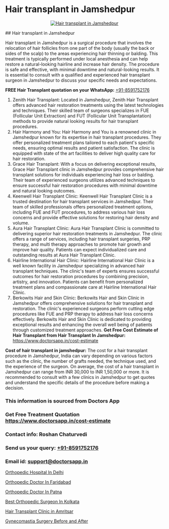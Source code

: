 # Hair transplant in Jamshedpur

<p align="center">
  <a href="https://doctorsapp.co.in/uploads/treatment_image/Finding%20the%20best%20hair%20clinic.jpg">
    <img src="https://doctorsapp.co.in/treatment/hair-transplant" alt="Hair transplant in Jamshedpur">
  </a>
</p>
## Hair transplant in Jamshedpur

Hair transplant in Jamshedpur is a surgical procedure that involves the relocation of hair follicles from one part of the body (usually the back or sides of the scalp) to the areas experiencing hair thinning or balding. This treatment is typically performed under local anesthesia and can help restore a natural-looking hairline and increase hair density. The procedure is safe and effective, with minimal downtime and natural-looking results. It is essential to consult with a qualified and experienced hair transplant surgeon in Jamshedpur to discuss your specific needs and expectations.

**FREE Hair Transplant quotation on your WhatsApp:**  [+91-8591752176](https://api.whatsapp.com/send?phone=8591752176)

1) Zenith Hair Transplant: Located in Jamshedpur, Zenith Hair Transplant offers advanced hair restoration treatments using the latest technologies and techniques. Their skilled team of surgeons specializes in FUE (Follicular Unit Extraction) and FUT (Follicular Unit Transplantation) methods to provide natural looking results for hair transplant procedures.
2) Hair Harmony and You: Hair Harmony and You is a renowned clinic in Jamshedpur known for its expertise in hair transplant procedures. They offer personalized treatment plans tailored to each patient's specific needs, ensuring optimal results and patient satisfaction. The clinic is equipped with state of the art facilities to deliver high quality care for hair restoration.
3) Grace Hair Transplant: With a focus on delivering exceptional results, Grace Hair Transplant clinic in Jamshedpur provides comprehensive hair transplant solutions for individuals experiencing hair loss or balding. Their team of experienced surgeons utilizes advanced techniques to ensure successful hair restoration procedures with minimal downtime and natural looking outcomes.
4) Keenwell Hair Transplant Clinic: Keenwell Hair Transplant Clinic is a trusted destination for hair transplant services in Jamshedpur. Their team of skilled professionals offers personalized treatment options, including FUE and FUT procedures, to address various hair loss concerns and provide effective solutions for restoring hair density and volume.
5) Aura Hair Transplant Clinic: Aura Hair Transplant Clinic is committed to delivering superior hair restoration treatments in Jamshedpur. The clinic offers a range of services, including hair transplant surgeries, PRP therapy, and multi therapy approaches to promote hair growth and improve hair quality. Patients can expect individualized care and outstanding results at Aura Hair Transplant Clinic.
6) Hairline International Hair Clinic: Hairline International Hair Clinic is a well known facility in Jamshedpur specializing in advanced hair transplant techniques. The clinic's team of experts ensures successful outcomes for hair restoration procedures by combining precision, artistry, and innovation. Patients can benefit from personalized treatment plans and compassionate care at Hairline International Hair Clinic.
7) Berkowits Hair and Skin Clinic: Berkowits Hair and Skin Clinic in Jamshedpur offers comprehensive solutions for hair transplant and restoration. The clinic's experienced surgeons perform cutting edge procedures like FUE and PRP therapy to address hair loss concerns effectively. Berkowits Hair and Skin Clinic is dedicated to providing exceptional results and enhancing the overall well being of patients through customized treatment approaches.
**Get Free Cost Estimate of Hair Transplant from Hair Transplant In Jamshedpur:** https://www.doctorsapp.in/cost-estimate

**Cost of hair transplant in jamshedpur:**
The cost for a hair transplant procedure in Jamshedpur, India can vary depending on various factors such as the clinic, the number of grafts needed, the technique used, and the experience of the surgeon. On average, the cost of a hair transplant in Jamshedpur can range from INR 30,000 to INR 1,50,000 or more. It is recommended to consult with a few clinics in Jamshedpur to get quotes and understand the specific details of the procedure before making a decision.

### This information is sourced from Doctors App 
### Get Free Treatment Quotation https://www.doctorsapp.in/cost-estimate
### Contact info: Roshan Chaturvedi 
### Send us your query: [+91-8591752176](https://api.whatsapp.com/send?phone=8591752176) 
### Email id: support@doctorsapp.in

[Orthopedic Hospital In Delhi](https://www.linkedin.com/pulse/best-orthopedic-surgeon-delhi-doctorsapp-chittagong-74wee?trackingId=NJ%2Fl3Tt0YI20Gc0FX374Uw%3D%3D&lipi=urn%3Ali%3Apage%3Ad_flagship3_company_admin%3BUjs5mcUZR9ewYOKOFkpg2w%3D%3D)

[Orthopedic Doctor In Faridabad](https://www.linkedin.com/pulse/orthopedic-doctor-faridabad-doctorsapp-united-arab-emirates-x53te?trackingId=BTNne1KAnK2DG0fdX2PjKw%3D%3D&lipi=urn%3Ali%3Apage%3Ad_flagship3_company_admin%3BSXrbBuk4SwWZ8nIcZ2zSvw%3D%3D)

[Orthopedic Doctor In Patna](https://medium.com/@vanshmehar12/orthopedic-doctor-in-patna-d309b023390d)

[Best Orthopedic Surgeon In Kolkata](https://medium.com/@kushalrao10/best-orthopedic-surgeon-in-kolkata-537c465a6bc6)

[Hair Transplant Clinic in Amritsar](https://doctors-apps.github.io/doctorsapp/hair-transplant-clinic-in-amritsar)

[Gynecomastia Surgery Before and After](https://doctors-apps.github.io/doctorsapp/gynecomastia-surgery-before-and-after)

